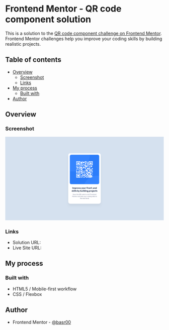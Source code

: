 # Frontend Mentor - QR code component solution

This is a solution to the [QR code component challenge on Frontend Mentor](https://www.frontendmentor.io/challenges/qr-code-component-iux_sIO_H). Frontend Mentor challenges help you improve your coding skills by building realistic projects. 

## Table of contents

- [Overview](#overview)
  - [Screenshot](#screenshot)
  - [Links](#links)
- [My process](#my-process)
  - [Built with](#built-with)
- [Author](#author)

## Overview

### Screenshot

![](./images/Screenshoot.png)

### Links

- Solution URL: [](https://your-solution-url.com)
- Live Site URL: [](https://basr00.github.io/QR-code-component-Frontend-Mentor/)

## My process

### Built with

- HTML5 / Mobile-first workflow
- CSS / Flexbox

## Author

- Frontend Mentor - [@basr00](https://www.frontendmentor.io/profile/basr00)

